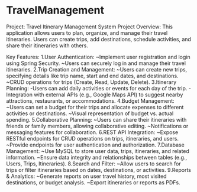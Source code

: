 # TravelManagement

Project: Travel Itinerary Management System
Project Overview:
This application allows users to plan, organize, and manage their travel itineraries. Users can create trips, add destinations, schedule activities, and share their itineraries with others.

Key Features:
1.User Authentication:
  ~Implement user registration and login using Spring Security.
  ~Users can securely log in and manage their travel itineraries.
2.Trip Creation and Management:
  ~Users can create new trips, specifying details like trip name, start and end dates, and destinations.
  ~CRUD operations for trips (Create, Read, Update, Delete).
3.Itinerary Planning:
  -Users can add daily activities or events for each day of the trip.
  -Integration with external APIs (e.g., Google Maps API) to suggest nearby attractions, restaurants, or accommodations.
4.Budget Management:
  ~Users can set a budget for their trips and allocate expenses to different activities or destinations.
  ~Visual representation of budget vs. actual spending.
5.Collaborative Planning:
  ~Users can share their itineraries with friends or family members, allowing collaborative editing.
  ~Notifications or messaging features for collaboration.
6.REST API Integration:
  ~Expose RESTful endpoints for CRUD operations on trips, itineraries, and users.
  ~Provide endpoints for user authentication and authorization.
7.Database Management:
  ~Use MySQL to store user data, trips, itineraries, and related information.
  ~Ensure data integrity and relationships between tables (e.g., Users, Trips, Itineraries).
8.Search and Filter:
  ~Allow users to search for trips or filter itineraries based on dates, destinations, or activities.
9.Reports & Analytics:
  ~Generate reports on user travel history, most visited destinations, or budget analysis.
  ~Export itineraries or reports as PDFs.

